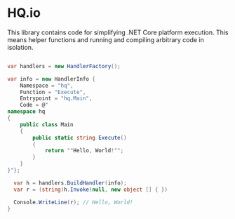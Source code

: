 HQ.io
==============

This library contains code for simplifying .NET Core platform execution. This means helper functions and running and compiling arbitrary code in isolation.

```csharp

var handlers = new HandlerFactory();

var info = new HandlerInfo {
	Namespace = "hq",
	Function = "Execute",
	Entrypoint = "hq.Main",
	Code = @"
namespace hq
{ 
    public class Main
    { 
        public static string Execute()
        { 
            return ""Hello, World!"";
        }
    }
}"};

  var h = handlers.BuildHandler(info);
  var r = (string)h.Invoke(null, new object [] { })

  Console.WriteLine(r); // Hello, World!
}

```
